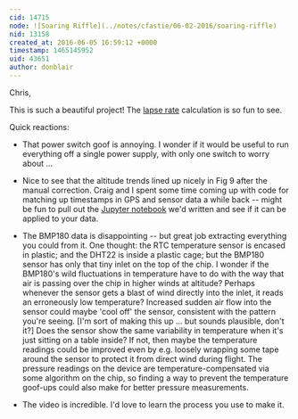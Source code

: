 ```yaml
---
cid: 14715
node: ![Soaring Riffle](../notes/cfastie/06-02-2016/soaring-riffle)
nid: 13158
created_at: 2016-06-05 16:59:12 +0000
timestamp: 1465145952
uid: 43651
author: donblair
---
```


Chris,

This is such a beautiful project! The [lapse rate](https://en.wikipedia.org/wiki/Lapse_rate) calculation is so fun to see.

Quick reactions:

- That power switch goof is annoying.  I wonder if it would be useful to run everything off a single power supply, with only one switch to worry about ...

- Nice to see that the altitude trends lined up nicely in Fig 9 after the manual correction.  Craig and I spent some time coming up with code for matching up timestamps in GPS and sensor data a while back -- might be fun to pull out the [Jupyter notebook](https://github.com/p-v-o-s/rssi-map/blob/master/timing_match.ipynb) we'd written and see if it can be applied to your data.

- The BMP180 data is disappointing -- but great job extracting everything you could from it.  One thought:  the RTC temperature sensor is encased in plastic; and the DHT22 is inside a plastic cage; but the BMP180 sensor has only that tiny inlet on the top of the chip.  I wonder if the BMP180's wild fluctuations in temperature have to do with the way that air is passing over the chip in higher winds at altitude?  Perhaps whenever the sensor gets a blast of wind directly into the inlet, it reads an erroneously low temperature?  Increased sudden air flow into the sensor could maybe 'cool off' the sensor, consistent with the pattern you're seeing. [I'm sort of making this up ... but sounds plausible, don't it?]  Does the sensor show the same variability in temperature when it's just sitting on a table inside?  If not, then maybe the temperature readings could be improved even by e.g. loosely wrapping some tape around the sensor to protect it from direct wind during flight.  The pressure readings on the device are temperature-compensated via some algorithm on the chip, so finding a way to prevent the temperature goof-ups could also make for better pressure measurements. 

- The video is incredible.  I'd love to learn the process you use to make it.